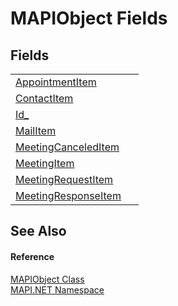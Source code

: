 # MAPIObject Fields




## Fields
<table>
<tr>
<td><a href="3507b1fb-f2e3-fa88-5ab4-6d26f8426d1a.md">AppointmentItem</a></td>
<td> </td></tr>
<tr>
<td><a href="34d07db5-46d9-7929-f822-a3a57fb7920e.md">ContactItem</a></td>
<td> </td></tr>
<tr>
<td><a href="919fe468-c687-6efa-8c56-6ba5c82d0bc4.md">Id_</a></td>
<td> </td></tr>
<tr>
<td><a href="7277df44-418a-ddd2-fa04-46a593193353.md">MailItem</a></td>
<td> </td></tr>
<tr>
<td><a href="a476991e-8077-7463-4103-757919cd40ce.md">MeetingCanceledItem</a></td>
<td> </td></tr>
<tr>
<td><a href="9ff70a0d-75aa-60b7-0203-6cf3394bef1f.md">MeetingItem</a></td>
<td> </td></tr>
<tr>
<td><a href="1ad070c6-1ee1-d626-c1df-0195ae3a1a95.md">MeetingRequestItem</a></td>
<td> </td></tr>
<tr>
<td><a href="ee381c38-b575-f081-0835-735360f683c6.md">MeetingResponseItem</a></td>
<td> </td></tr>
</table>

## See Also


#### Reference
<a href="6aa245b8-3fdd-0cd0-a3f7-bdccb4596d2c.md">MAPIObject Class</a>  
<a href="5bef4637-66f8-16d4-e5f4-4d0da57a1538.md">MAPI.NET Namespace</a>  
